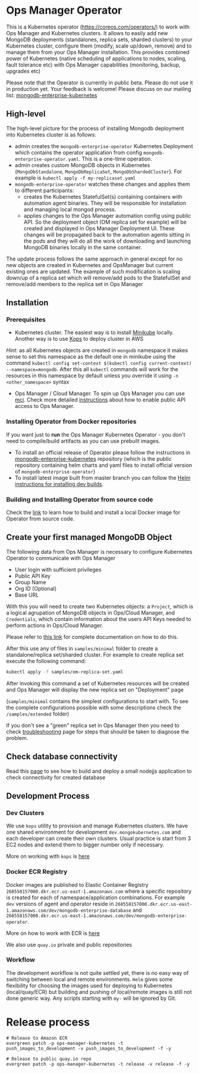 # Ops Manager Operator #

This is a Kubernetes operator (https://coreos.com/operators/) to work
with Ops Manager and Kubernetes clusters. It allows to easily add new
MongoDB deployments (standalones, replica sets, sharded clusters) to your Kubernetes cluster, configure them (modify, scale up/down, remove) and to manage them from your
Ops Manager installation. This provides combined power of Kubernetes (native scheduling of applications to nodes, scaling, fault tolerance etc) with Ops Manager capabilities (monitoring, backup, upgrades etc)

Please note that the Operator is currently in public beta. Please do not use it in production yet. Your feedback is welcome! Please discuss on our mailing list: [mongodb-enterprise-kubernetes](https://groups.google.com/a/10gen.com/forum/#!forum/mongodb-enterprise-kubernetes)

## High-level

The high-level picture for the process of installing Mongodb deployment into Kubernetes cluster is as follows:
* admin creates the `mongodb-enterprise-operator` Kubernetes Deployment which contains the operator application from config `mongodb-enterprise-operator.yaml`. This is a one-time operation.
* admin creates custom MongoDB objects in Kubernetes (`MongoDbStandalone`, `MongoDbReplicaSet`, `MongoDbShardedCluster`). For example is `kubectl apply -f my-replicaset.yaml`
* `mongodb-enterprise-operator` watches these changes and applies them to different participants:
  * creates the Kubernetes StatefulSet(s) containing containers with automation agent binaries. They will be responsible for installation and managing local mongod process.
  * applies changes to the Ops Manager automation config using public API. So the deployment object (OM replica set for example) will be created and displayed in Ops Manager Deployment UI. 
These changes will be propagated back to the automation agents sitting in the pods and they will do all the work of downloading and launching MongoDB binaries locally in the same container.

The update process follows the same approach in general except for no new objects are created in Kubernetes and OpsManager but current existing ones are updated. The example of such modification is scaling down/up of a replica set which will remove/add pods to the StatefulSet and remove/add members to the replica set in Ops Manager

## Installation ##

### Prerequisites ###

* Kubernetes cluster. The easiest way is to install [Minikube](https://kubernetes.io/docs/getting-started-guides/minikube/) locally.
 Another way is to use [Kops](docs/aws_kops.md) to deploy cluster in AWS
 
 *Hint:* as all Kubernetes objects are created in `mongodb` namespace it makes sense to set this namespace as the default one
 in minikube using the command `kubectl config set-context $(kubectl config current-context) --namespace=mongodb`. After
 this all `kubectl` commands will work for the resources in this namespace by default unless you override it using `-n <other_namespace>` syntax
 
* Ops Manager / Cloud Manager. To spin up Ops Manager you can use [mci](https://mci.mms-build.10gen.cc). Check more detailed
[instructions](docs/ops-manager.md) about how to enable public API access to Ops Manager.

### Installing Operator from Docker repositories ###

If you want just to **run** the Ops Manager Kubernetes Operator - you don't need to compile/build artifacts as 
you can use prebuilt images.
* To install an official release of Operator please follow the instructions in 
[mongodb-enterprise-kubernetes](https://github.com/mongodb/mongodb-enterprise-kubernetes) repository (which is the public
repository containing helm charts and yaml files to install official version of `mongodb-enterprise-operator`) 
* To install latest image built from master branch you can follow the [Helm instructions for installing dev builds](/docs/helm.md).

### Building and Installing Operator from source code ###

Check the [link](docs/compile_and_build_operator.md) to learn how to build and install a local Docker image for Operator
from source code. 

## Create your first managed MongoDB Object ##

The following data from Ops Manager is necessary to configure Kubernetes Operator to communicate with Ops Manager 
* User login with sufficient privileges
* Public API Key
* Group Name
* Org ID (Optional)
* Base URL

With this you will need to create two Kubernetes objects: a `Project`, which is a logical
agrupation of MongoDB objects in Ops/Cloud Manager, and `Credentials`,
which contain information about the users API Keys needed to perform
actions in Ops/Cloud Manager.

Please refer to [this link](docs/using-credentials.md) for complete
documentation on how to do this.

After this use any of files in `samples/minimal` folder to create a standalone/replica set/sharded cluster.
For example to create replica set execute the following command:

```bash
kubectl apply -f samples/om-replica-set.yaml
```

After invoking this command a set of Kubernetes resources will be created and Ops Manager will display the new replica
set on "Deployment" page

(`samples/minimal` contains the simplest configurations to start with. To see the complete configurations possible with some
 descriptions check the `/samples/extended` folder)

If you don't see a "green" replica set in Ops Manager then you need to check [troubleshooting](docs/troubleshooting.md) 
page for steps that should be taken to diagnose the problem.


## Check database connectivity

Read this [page](docs/check_database.md) to see how to build and deploy a small nodejjs application to check connectivity 
for created database

## Development Process
### Dev Clusters
We use `kops` utility to provision and manage Kubernetes clusters. We have one shared environment for development 
`dev.mongokubernetes.com` and each developer can create their own clusters. Usual practice is start from 3 EC2 nodes 
and extend them to bigger number only if necessary.

More on working with `kops` is [here](docs/aws_kops.md)

### Docker ECR Registry
Docker images are published to Elastic Container Registry `268558157000.dkr.ecr.us-east-1.amazonaws.com` where a 
specific repository is created for each of namespace/application combinations. For example `dev` versions of agent and 
operator reside in `268558157000.dkr.ecr.us-east-1.amazonaws.com/dev/mongodb-enterprise-database` and 
`268558157000.dkr.ecr.us-east-1.amazonaws.com/dev/mongodb-enterprise-operator`.

More on how to work with ECR is [here](docs/dev/aws_docker_registry.md)

We also use `quay.io` private and public repositories

### Workflow
The development workflow is not quite settled yet, there is no easy way of switching between local and remote environments.
`Helm` gives some flexibility for choosing the images used for deploying to Kubernetes (local/quay/ECR) but building 
and pushing of local/remote images is still not done generic way. Any scripts starting with `my-` will be ignored by Git.


# Release process

```
# Release to Amazon ECR
evergreen patch -p ops-manager-kubernetes -t push_images_to_development -v push_images_to_development -f -y

# Release to public quay.io repo
evergreen patch -p ops-manager-kubernetes -t release -v release -f -y
```

